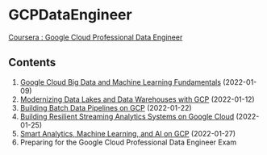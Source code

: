 # GCPDataEngineer
[Coursera : Google Cloud Professional Data Engineer](https://casselkim.notion.site/Google-Cloud-Professional-Data-Engineer-certification-822a50e2f349464f8e70b149364fa67e)  

## Contents
1. [Google Cloud Big Data and Machine Learning Fundamentals](https://casselkim.notion.site/Google-Cloud-Big-Data-and-Machine-Learning-Fundamentals-103feed6f6d04cab96ea72aecb413716) (2022-01-09)
2. [Modernizing Data Lakes and Data Warehouses with GCP](https://casselkim.notion.site/Modernizing-Data-Lakes-and-Data-Warehouses-with-GCP-39132000892b49a99631f3045114f52d) (2022-01-12)
3. [Building Batch Data Pipelines on GCP](https://casselkim.notion.site/Building-Batch-Data-Pipelines-on-GCP-b201c8641624469ebd635e5e6990606d) (2022-01-22)  
4. [Building Resilient Streaming Analytics Systems on Google Cloud](https://casselkim.notion.site/Building-Resilient-Streaming-Analytics-Systems-on-Google-Cloud-2bcf91e0328849d6a6c3e395584b5744) (2022-01-25)  
5. [Smart Analytics, Machine Learning, and AI on GCP](https://casselkim.notion.site/Smart-Analytics-Machine-Learning-and-AI-on-GCP-a67e6e4d65c14fcaa32dae635a2ccec1) (2022-01-27)  
6. Preparing for the Google Cloud Professional Data Engineer Exam







